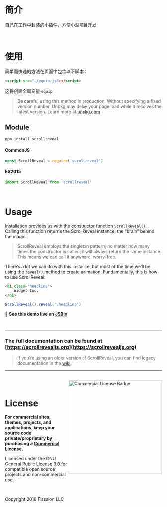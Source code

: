# 简介
自己在工作中封装的小插件，方便小型项目开发

<br>

# 使用


简单而快速的方法在页面中包含以下脚本：

```html
<script src="./equip.js"></script>
```

这将创建全局变量 `equip`

> Be careful using this method in production. Without specifying a fixed version number, Unpkg may delay your page load while it resolves the latest version. Learn more at [unpkg.com](https://unpkg.com)

## Module

```bash
npm install scrollreveal
```

#### CommonJS

```js
const ScrollReveal = require('scrollreveal')
```

#### ES2015

```js
import ScrollReveal from 'scrollreveal'
```

<br>

# Usage

Installation provides us with the constructor function [`ScrollReveal()`](https://scrollrevealjs.org/api/constructor.html). Calling this function returns the ScrollReveal instance, the “brain” behind the magic.

> ScrollReveal employs the singleton pattern; no matter how many times the constructor is called, it will always return the same instance. This means we can call it anywhere, worry-free.

There’s a lot we can do with this instance, but most of the time we’ll be using the [`reveal()`](https://scrollrevealjs.org/api/reveal.html) method to create animation. Fundamentally, this is how to use ScrollReveal:

```html
<h1 class="headline">
    Widget Inc.
</h1>
```

```js
ScrollReveal().reveal('.headline')
```

**🔎 See this demo live on [JSBin](http://jsbin.com/jufohaxonu/edit?html,output)**

<br>

---

### The full documentation can be found at [https://scrollrevealjs.org](https://scrollrevealjs.org)

> If you’re using an older version of ScrollReveal, you can find legacy documentation in the [wiki](https://github.com/scrollreveal/scrollreveal/wiki)

---

<br>

<a href="https://scrollrevealjs.org/pricing/" title="Visit ScrollReveal pricing page">
	<img align="right" height="300" src="https://scrollrevealjs.org/img/license.svg" alt="Commercial License Badge">
</a>

<br>

# License

**For commercial sites, themes, projects, and applications, keep your source code private/proprietary by purchasing a [Commercial License](https://scrollrevealjs.org/pricing/).**

Licensed under the GNU General Public License 3.0 for compatible open source projects and non-commercial use.

<br>

Copyright 2018 Fisssion LLC
